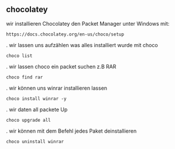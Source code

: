 ## chocolatey

wir installieren Chocolatey den Packet Manager unter Windows mit:

    https://docs.chocolatey.org/en-us/choco/setup

.   wir lassen uns aufzählen was alles installiert wurde mit choco

    choco list

.   	wir lassen choco ein packet suchen z.B RAR

    choco find rar

.   wir können uns winrar installieren lassen

    choco install winrar -y
.   wir daten all packete Up

    choco upgrade all
.   wir können mit dem Befehl jedes Paket deinstallieren

    choco uninstall winrar

